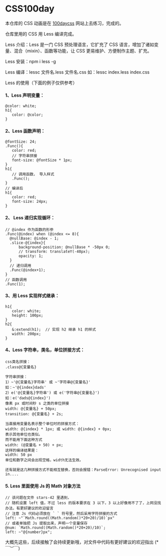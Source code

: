 # CSS100day

本仓库的 CSS 动画是在 [100daycss](https://100dayscss.com/) 网站上去练习，完成的。

仓库里用的 CSS 用 Less 编译完成。

Less 介绍：Less 是一门 CSS 预处理语言，它扩充了 CSS 语言，增加了诸如变量、混合（mixin）、函数等功能，让 CSS 更易维护、方便制作主题、扩充。

Less 安装：npm i less -g

Less 编译：lessc 文件名.less 文件名.css 如：lessc index.less index.css

Less 的使用（下面的例子仅供参考）

#### 1、Less 声明变量：

```
@color: white;
h1{
   color: @color;
}
```

#### 2、Less 函数声明：

```
@fontSize: 24;
.Func(){
   color: red;
   // 字符串拼接
   font-size: @fontSize * 1px;
}
h1{
   // 调用函数， 导入样式
   .Func();
}
// 编译后
h1{
   color: red;
   font-size: 24px;
}
```

#### 2、 Less 递归实现循环：
```
// @index 作为函数的形参
.Func(@index) when (@index <= 8){
  @nullBase: @index - 1;
  .slice-@{index}{
      background-position: @nullBase * -50px 0;
      // transform: translateY(-40px);
      opacity: 1;
  }
  // 递归调用
  .Func(@index+1);
}
// 函数调用
.Func(1);

```

#### 3、用 Less 实现样式继承：
```
h1{
   color: white;
   height: 100px;
}
h2{
   &:extend(h1);  // 实现 h2 继承 h1 的样式
   width: 200px;
}
```
#### 4、Less 字符串，类名，单位拼接方式：
```
css类名拼接：
.class@{变量名}

字符串拼接：
1）~'@{变量名}字符串' 或 ~'字符串@{变量名}'
如：~'@{index}dads'
2）e('@{变量名}字符串') 或 e('字符串@{变量名}')
如：e('dads@{index}')
像素 px 或时间秒 s 之类的单位拼接
width: @{变量名} + 50px;
transition: @{变量名} + 2s;

当直接用变量名表示整个单位时的拼接方式：
width: @{index} * 1px; 或 width: @{index} + 0px;
表示其他单位也类似。
而不能用下面这种方式
width: (@变量名 + 50) + px;
这样的编译结果是：
width: 50 px
单位和数字之间会出现空格，width无法生效。

还有就是这几种拼接方式不能相互替换，否则会报错：ParseError: Unrecognised input in....
```

#### 5. Less 里面使用 Js 的 Math 对象方法

```
// 该问题在文件 stars-42 里遇到，
// 随机设置 left 值，不过 less 的版本要求在 3 以下，3 以上好像用不了了，上网没找办法，有更好建议的欢迎留言
// 注意 Js 代码必须放在 ` ` 符号里，然后采用字符拼接的方式
left: ~"`Math.round((Math.random()*20+20)/10)`px"
// 或者单独把 Js 提取出来，声明一个变量保存
@num: `Math.round((Math.random()*20+20)/10)`;
left: ~"@{number}px";
```
大概先这些，后续接触了会持续更新哦，对文件中代码有更好建议的欢迎指出 (*￣︶￣)
